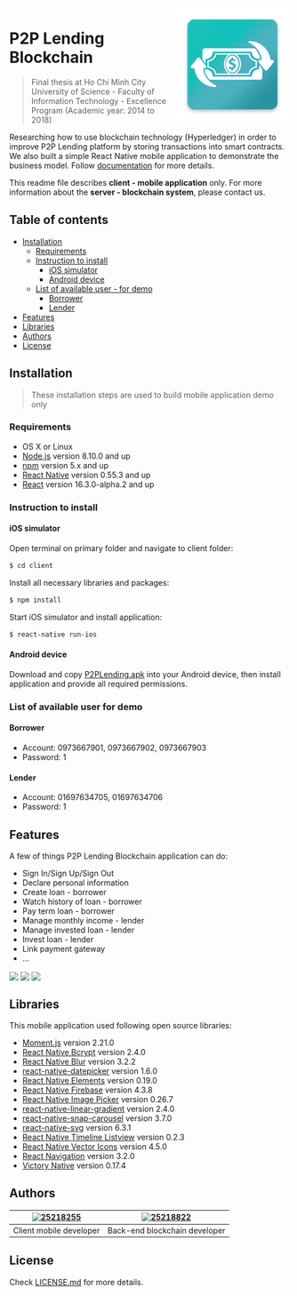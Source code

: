 <img src="logo.png" align="right" />

# P2P Lending Blockchain
> Final thesis at Ho Chi Minh City University of Science - Faculty of Information Technology - Excellence Program (Academic year: 2014 to 2018)

Researching how to use blockchain technology (Hyperledger) in order to improve P2P Lending platform by storing transactions into smart contracts. We also built a simple React Native mobile application to demonstrate the business model. Follow [documentation](P2P_LENDING_BLOCKCHAIN.pdf) for more details.

This readme file describes **client - mobile application** only. For more information about the **server - blockchain system**, please contact us.

## Table of contents
* [Installation](#installation)
    * [Requirements](#requirements)
    * [Instruction to install](#instruction-to-install)
        * [iOS simulator](#iOS-simulator)
        * [Android device](#android-device)
    * [List of available user - for demo](#list-of-available-user-for-demo)
        * [Borrower](#borrower)
        * [Lender](#lender)
* [Features](#features)
* [Libraries](#libraries)
* [Authors](#authors)
* [License](#license)

## Installation
> These installation steps are used to build mobile application demo only

### Requirements
* OS X or Linux
* [Node.js](https://nodejs.org/) version 8.10.0 and up
* [npm](https://www.npmjs.com/) version 5.x and up
* [React Native](https://facebook.github.io/react-native/) version 0.55.3 and up
* [React](https://reactjs.org/) version 16.3.0-alpha.2 and up

### Instruction to install
#### iOS simulator
Open terminal on primary folder and navigate to client folder:
```sh
$ cd client
```

Install all necessary libraries and packages:
```sh
$ npm install
```

Start iOS simulator and install application:
```sh
$ react-native run-ios
```

#### Android device
Download and copy [P2PLending.apk](P2PLending.apk) into your Android device, then install application and provide all required permissions.

### List of available user for demo
#### Borrower
* Account: 0973667901, 0973667902, 0973667903
* Password: 1

#### Lender
* Account: 01697634705, 01697634706
* Password: 1

## Features
A few of things P2P Lending Blockchain application can do:
* Sign In/Sign Up/Sign Out
* Declare personal information
* Create loan - borrower
* Watch history of loan - borrower
* Pay term loan - borrower
* Manage monthly income - lender
* Manage invested loan - lender
* Invest loan - lender
* Link payment gateway
* ...

<img src="https://user-images.githubusercontent.com/25218255/46635755-a687c180-cb7f-11e8-8c17-032111391359.png" align="center" />

<img src="https://user-images.githubusercontent.com/25218255/46635756-a687c180-cb7f-11e8-8184-2cb70a8625f1.png" align="center" />

<img src="https://user-images.githubusercontent.com/25218255/46635757-a7205800-cb7f-11e8-8c82-27a1fb7475cf.png" align="center" />


## Libraries
This mobile application used following open source libraries:
* [Moment.js](https://momentjs.com/) version 2.21.0
* [React Native Bcrypt](https://www.npmjs.com/package/react-native-bcrypt) version 2.4.0
* [React Native Blur](https://github.com/react-native-community/react-native-blur) version 3.2.2
* [react-native-datepicker](https://github.com/xgfe/react-native-datepicker) version 1.6.0
* [React Native Elements](https://github.com/react-native-training/react-native-elements) version 0.19.0
* [React Native Firebase](https://github.com/invertase/react-native-firebase) version 4.3.8
* [React Native Image Picker](https://github.com/react-community/react-native-image-picker) version 0.26.7
* [react-native-linear-gradient](https://github.com/react-native-community/react-native-linear-gradient) version 2.4.0
* [react-native-snap-carousel](https://github.com/archriss/react-native-snap-carousel) version 3.7.0
* [react-native-svg](https://github.com/react-native-community/react-native-svg) version 6.3.1
* [React Native Timeline Listview](https://github.com/thegamenicorus/react-native-timeline-listview) version 0.2.3
* [React Native Vector Icons](https://github.com/oblador/react-native-vector-icons) version 4.5.0
* [React Navigation](https://reactnavigation.org/) version 3.2.0
* [Victory Native](https://github.com/FormidableLabs/victory-native) version 0.17.4

## Authors
[![25218255](https://user-images.githubusercontent.com/25218255/46636287-b0122900-cb81-11e8-8223-996a952029c8.png)](https://github.com/thiennguyen0196)  | [![25218822](https://user-images.githubusercontent.com/25218255/46636288-b0aabf80-cb81-11e8-855b-3b9b8750838e.jpeg)](https://github.com/thiennguyen2428)
---|---
Client mobile developer | Back-end blockchain developer

## License
Check [LICENSE.md](LICENSE.md) for more details.